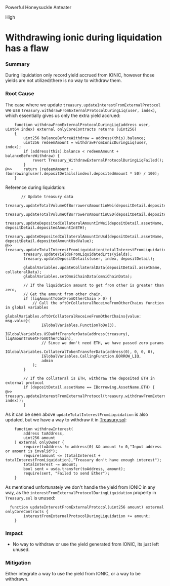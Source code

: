 Powerful Honeysuckle Anteater

High

# Withdrawing ionic during liquidation has a flaw

### Summary
During liquidation only record yield accrued from IONIC, however those yields are not utilized/there is no way to withdraw them.

### Root Cause
The case where we update `treasury.updateInterestFromExternalProtocol` we use  `treasury.withdrawFromExternalProtocolDuringLiq(user, index)`, which essentially gives us only the extra yield accrued:
```solidity
    function withdrawFromExternalProtocolDuringLiq(address user, uint64 index) external onlyCoreContracts returns (uint256)
    {
        uint256 balanceBeforeWithdraw = address(this).balance;
        uint256 redeemAmount = withdrawFromIonicDuringLiq(user, index);
        if (address(this).balance < redeemAmount + balanceBeforeWithdraw) {
            revert Treasury_WithdrawExternalProtocolDuringLiqFailed();
        }
@>>     return (redeemAmount - (borrowing[user].depositDetails[index].depositedAmount * 50) / 100);
    } 
```

Reference during liquidation:
```solidity
       // Update treasury data
        treasury.updateTotalVolumeOfBorrowersAmountinWei(depositDetail.depositedAmountInETH);
        treasury.updateTotalVolumeOfBorrowersAmountinUSD(depositDetail.depositedAmountUsdValue);
        treasury.updateDepositedCollateralAmountInWei(depositDetail.assetName, depositDetail.depositedAmountInETH);
        treasury.updateDepositedCollateralAmountInUsd(depositDetail.assetName, depositDetail.depositedAmountUsdValue);
@>>     treasury.updateTotalInterestFromLiquidation(totalInterestFromLiquidation);
        treasury.updateYieldsFromLiquidatedLrts(yields);
        treasury.updateDepositDetails(user, index, depositDetail);

        globalVariables.updateCollateralData(depositDetail.assetName, collateralData);
        globalVariables.setOmniChainData(omniChainData);

        // If the liquidation amount to get from other is greater than zero,
        // Get the amount from other chain.
        if (liqAmountToGetFromOtherChain > 0) {
            // Call the oftOrCollateralReceiveFromOtherChains function in global variables
            globalVariables.oftOrCollateralReceiveFromOtherChains{value: msg.value}(
                IGlobalVariables.FunctionToDo(3),
                IGlobalVariables.USDaOftTransferData(address(treasury), liqAmountToGetFromOtherChain),
                // Since we don't need ETH, we have passed zero params
                IGlobalVariables.CollateralTokenTransferData(address(0), 0, 0, 0),
                IGlobalVariables.CallingFunction.BORROW_LIQ,
                admin
            );
        }

        // If the collateral is ETH, withdraw the deposited ETH in external protocol
        if (depositDetail.assetName == IBorrowing.AssetName.ETH) {
@>>         treasury.updateInterestFromExternalProtocol(treasury.withdrawFromExternalProtocolDuringLiq(user, index));
        }
```
As it can be seen above `updateTotalInterestFromLiquidation` is also updated, but we have a way to withdraw it in [Treasury.sol](https://github.com/sherlock-audit/2024-11-autonomint/blob/0d324e04d4c0ca306e1ae4d4c65f0cb9d681751b/Blockchain/Blockchian/contracts/Core_logic/Treasury.sol#L616-L625):
```solidity
    function withdrawInterest(
        address toAddress,
        uint256 amount
    ) external onlyOwner {
        require(toAddress != address(0) && amount != 0,"Input address or amount is invalid");
        require(amount <= (totalInterest + totalInterestFromLiquidation),"Treasury don't have enough interest");
        totalInterest -= amount;
        bool sent = usda.transfer(toAddress, amount);
        require(sent, "Failed to send Ether");
    }
```
As mentioned unfortunately we don't handle the yield from IONIC in any way, as the `interestFromExternalProtocolDuringLiquidation` property in `Treasury.sol` is unused:
```solidity
  function updateInterestFromExternalProtocol(uint256 amount) external onlyCoreContracts {
        interestFromExternalProtocolDuringLiquidation += amount;
    }
```

### Impact
- No way to withdraw or use the yield generated from IONIC, its just left unused.

### Mitigation
Either integrate a way to use the yield from IONIC, or a way to be withdrawn.